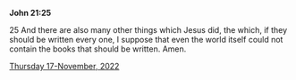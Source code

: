 **John 21:25**

25 And there are also many other things which Jesus did, the which, if they should be written every one, I suppose that even the world itself could not contain the books that should be written. Amen.  

[Thursday 17-November, 2022](https://t.me/s/daily_scripture)
